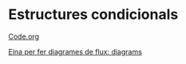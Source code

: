 # Estructures condicionals

[Code.org](http://www.code.org)

[Eina per fer diagrames de flux: diagrams](https://app.diagrams.net/)
